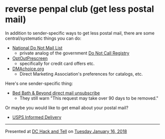 # reverse penpal club (get less postal mail)

In addition to sender-specific ways to get less postal mail, there are some central/systematic things you can do:

 * [National Do Not Mail List](http://www.directmail.com/mail_preference/)
     * private analog of the government [Do Not Call Registry](https://donotcall.gov/)
 * [OptOutPrescreen](https://www.optoutprescreen.com/)
     * specifically for credit card offers etc.
 * [DMAchoice.org](https://dmachoice.thedma.org/)
     * Direct Marketing Association's preferences for catalogs, etc.

Here's one sender-specific thing:

 * [Bed Bath & Beyond direct mail unsubscribe](https://offers.bedbathandbeyond.com/SignupWidget/dynamic/BBBUS-DM_Unsub)
     * They still warn "This request may take over 90 days to be removed."

Or maybe you would like to get email about your postal mail?

 * [USPS Informed Delivery](https://informeddelivery.usps.com/)

---

Presented at [DC Hack and Tell](http://dc.hackandtell.org/) on [Tuesday January 16, 2018](https://www.meetup.com/DC-Hack-and-Tell/events/246273544/)
